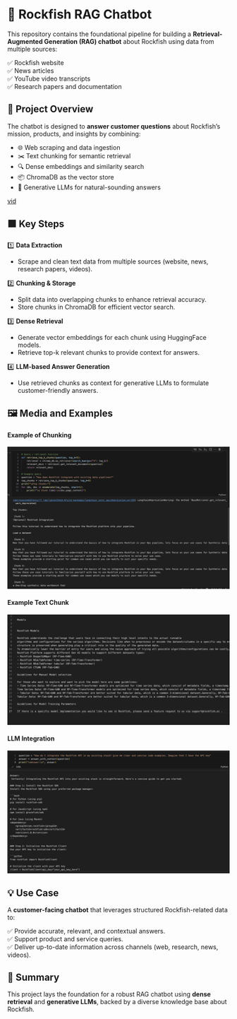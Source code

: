# 🚀 Rockfish RAG Chatbot

This repository contains the foundational pipeline for building a **Retrieval-Augmented Generation (RAG) chatbot** about Rockfish using data from multiple sources:

✅ Rockfish website  
✅ News articles  
✅ YouTube video transcripts  
✅ Research papers and documentation


## 📂 Project Overview

The chatbot is designed to **answer customer questions** about Rockfish’s mission, products, and insights by combining:

- 🌐 Web scraping and data ingestion  
- ✂️ Text chunking for semantic retrieval  
- 🔍 Dense embeddings and similarity search  
- 📦 ChromaDB as the vector store  
- 🤖 Generative LLMs for natural-sounding answers


[vid](https://github.com/user-attachments/assets/9d22462f-027f-496f-8067-e78852c51989)


## 🟩 Key Steps

1️⃣ **Data Extraction**  
- Scrape and clean text data from multiple sources (website, news, research papers, videos).

2️⃣ **Chunking & Storage**  
- Split data into overlapping chunks to enhance retrieval accuracy.  
- Store chunks in ChromaDB for efficient vector search.

3️⃣ **Dense Retrieval**  
- Generate vector embeddings for each chunk using HuggingFace models.  
- Retrieve top-k relevant chunks to provide context for answers.

4️⃣ **LLM-based Answer Generation**  
- Use retrieved chunks as context for generative LLMs to formulate customer-friendly answers.

## 🖼️ Media and Examples


#### Example of Chunking

![Example Text Chunk](media/chunking.png)

#### Example Text Chunk

![Example Text Chunk](media/example%20txt.png)

#### LLM Integration

![LLM](media/llm.png)

## 💡 Use Case

A **customer-facing chatbot** that leverages structured Rockfish-related data to:

✅ Provide accurate, relevant, and contextual answers.  
✅ Support product and service queries.  
✅ Deliver up-to-date information across channels (web, research, news, videos).



## 📝 Summary

This project lays the foundation for a robust RAG chatbot using **dense retrieval** and **generative LLMs**, backed by a diverse knowledge base about Rockfish.


